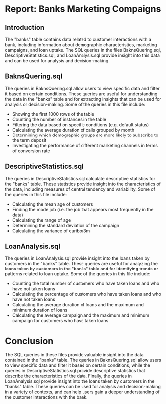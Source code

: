 # Report: Banks Marketing Compaigns

## Introduction
The "banks" table contains data related to customer interactions with a bank, including information about demographic characteristics, marketing campaigns, and loan uptake. The SQL queries in the files BaknsQuering.sql, DescriptiveStatistics.sql, and LoanAnalysis.sql provide insight into this data and can be used for analysis and decision-making.

## BaknsQuering.sql
The queries in BaknsQuering.sql allow users to view specific data and filter it based on certain conditions. These queries are useful for understanding the data in the "banks" table and for extracting insights that can be used for analysis or decision-making. Some of the queries in this file include:

* Showing the first 1000 rows of the table
* Counting the number of instances in the table
* Filtering the data based on specific conditions (e.g. default status)
* Calculating the average duration of calls grouped by month
* Determining which demographic groups are more likely to subscribe to the term deposit
* Investigating the performance of different marketing channels in terms of conversion rate

## DescriptiveStatistics.sql
The queries in DescriptiveStatistics.sql calculate descriptive statistics for the "banks" table. These statistics provide insight into the characteristics of the data, including measures of central tendency and variability. Some of the queries in this file include:

* Calculating the mean age of customers
* Finding the mode job (i.e. the job that appears most frequently in the data)
* Calculating the range of age
* Determining the standard deviation of the campaign
* Calculating the variance of euribor3m

## LoanAnalysis.sql
The queries in LoanAnalysis.sql provide insight into the loans taken by customers in the "banks" table. These queries are useful for analyzing the loans taken by customers in the "banks" table and for identifying trends or patterns related to loan uptake. Some of the queries in this file include:

* Counting the total number of customers who have taken loans and who have not taken loans
* Calculating the percentage of customers who have taken loans and who have not taken loans
* Calculating the average duration of loans and the maximum and minimum duration of loans
* Calculating the average campaign and the maximum and minimum campaign for customers who have taken loans

# Conclusion
The SQL queries in these files provide valuable insight into the data contained in the "banks" table. The queries in BaknsQuering.sql allow users to view specific data and filter it based on certain conditions, while the queries in DescriptiveStatistics.sql provide descriptive statistics that describe the characteristics of the data. Finally, the queries in LoanAnalysis.sql provide insight into the loans taken by customers in the "banks" table. These queries can be used for analysis and decision-making in a variety of contexts, and can help users gain a deeper understanding of the customer interactions with the bank.
